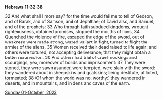 **Hebrews 11:32-38**

32 And what shall I more say? for the time would fail me to tell of Gedeon, and of Barak, and of Samson, and of Jephthae; of David also, and Samuel, and of the prophets: 33 Who through faith subdued kingdoms, wrought righteousness, obtained promises, stopped the mouths of lions, 34 Quenched the violence of fire, escaped the edge of the sword, out of weakness were made strong, waxed valiant in fight, turned to flight the armies of the aliens. 35 Women received their dead raised to life again: and others were tortured, not accepting deliverance; that they might obtain a better resurrection: 36 And others had trial of cruel mockings and scourgings, yea, moreover of bonds and imprisonment: 37 They were stoned, they were sawn asunder, were tempted, were slain with the sword: they wandered about in sheepskins and goatskins; being destitute, afflicted, tormented; 38 (Of whom the world was not worthy:) they wandered in deserts, and in mountains, and in dens and caves of the earth.

[Sunday 01-October, 2023](https://getbible.net/kjv/Hebrews/11/32-38)
